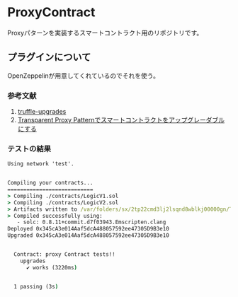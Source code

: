 # ProxyContract
Proxyパターンを実装するスマートコントラクト用のリポジトリです。

## プラグインについて
OpenZeppelinが用意してくれているのでそれを使う。

### 参考文献
 1. <a href="https://docs.openzeppelin.com/upgrades-plugins/1.x/truffle-upgrades">truffle-upgrades</a>
 2. <a href="https://blog.shinonome.io/transparent-proxy-pattern-contracts/">Transparent Proxy Patternでスマートコントラクトをアップグレーダブルにする</a>

### テストの結果
```cmd
Using network 'test'.


Compiling your contracts...
===========================
> Compiling ./contracts/LogicV1.sol
> Compiling ./contracts/LogicV2.sol
> Artifacts written to /var/folders/sx/2tp22cmd3lj2lsqnd8wblkj00000gn/T/test--7553-qKaV0riJ0TRk
> Compiled successfully using:
   - solc: 0.8.11+commit.d7f03943.Emscripten.clang
Deployed 0x345cA3e014Aaf5dcA488057592ee47305D9B3e10
Upgraded 0x345cA3e014Aaf5dcA488057592ee47305D9B3e10


  Contract: proxy Contract tests!!
    upgrades
      ✔ works (3220ms)


  1 passing (3s)
```